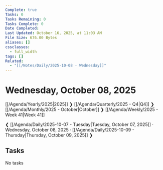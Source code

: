 ```yaml
---
Complete: true
Tasks: 0
Tasks Remaining: 0
Tasks Complete: 0
Date Completed:
Last Updated: October 16, 2025, at 11:03 AM
File Size: 676.00 Bytes
aliases: []
cssclasses:
  - full_width
tags: []
Related:
  - "[[/Notes/Daily/2025-10-08 - Wednesday]]"
---
```

# Wednesday, October 08, 2025

[[/Agenda/Yearly/2025|2025]] ❯ [[/Agenda/Quarterly/2025 - Q4|Q4]] ❯ [[/Agenda/Monthly/2025 - October|October]] ❯ [[/Agenda/Weekly/2025 - Week 41|Week 41]]

❮ [[/Agenda/Daily/2025-10-07 - Tuesday|Tuesday, October 07, 2025]] · Wednesday, October 08, 2025 · [[/Agenda/Daily/2025-10-09 - Thursday|Thursday, October 09, 2025]] ❯

## Tasks

<span class="placeholder">No tasks</span>
